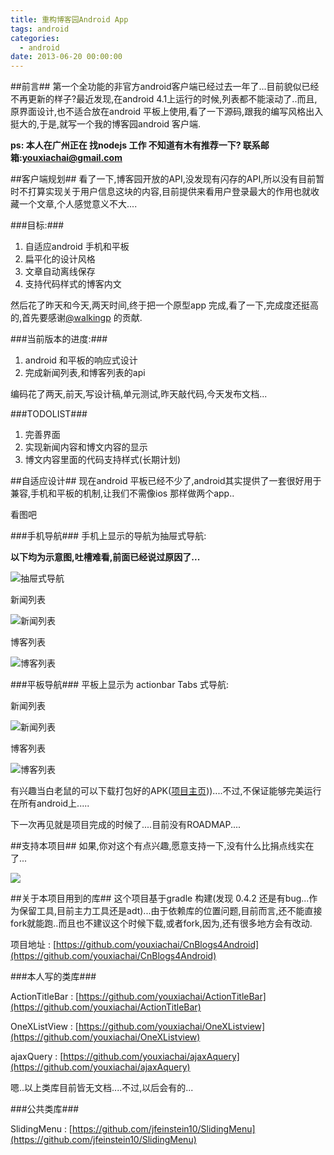 ```yaml
---
title: 重构博客园Android App
tags: android
categories:
  - android
date: 2013-06-20 00:00:00
---
```


##前言##
第一个全功能的非官方android客户端已经过去一年了...目前貌似已经不再更新的样子?最近发现,在android 4.1上运行的时候,列表都不能滚动了..而且,原界面设计,也不适合放在android 平板上使用,看了一下源码,跟我的编写风格出入挺大的,于是,就写一个我的博客园android 客户端.

**ps: 本人在广州正在 找nodejs 工作 不知道有木有推荐一下? 联系邮箱:youxiachai@gmail.com**

<!--more-->
##客户端规划##
看了一下,博客园开放的API,没发现有闪存的API,所以没有目前暂时不打算实现关于用户信息这块的内容,目前提供来看用户登录最大的作用也就收藏一个文章,个人感觉意义不大....

###目标:###

1. 自适应android 手机和平板
2. 扁平化的设计风格
3. 文章自动离线保存
4. 支持代码样式的博客内文

然后花了昨天和今天,两天时间,终于把一个原型app 完成,看了一下,完成度还挺高的,首先要感谢[@walkingp](http://www.cnblogs.com/walkingp/) 的贡献.

###当前版本的进度:###

1. android 和平板的响应式设计
2. 完成新闻列表,和博客列表的api

编码花了两天,前天,写设计稿,单元测试,昨天敲代码,今天发布文档...

###TODOLIST###

1. 完善界面
2. 实现新闻内容和博文内容的显示 
3. 博文内容里面的代码支持样式(长期计划)

##自适应设计##
现在android 平板已经不少了,android其实提供了一套很好用于兼容,手机和平板的机制,让我们不需像ios 那样做两个app..

看图吧

###手机导航###
手机上显示的导航为抽屉式导航:

**以下均为示意图,吐槽难看,前面已经说过原因了...**

![抽屉式导航](/images/cnblogsapp/phoneNav.jpg)

新闻列表

![新闻列表](/images/cnblogsapp/phonenews.jpg)

博客列表

![博客列表](/images/cnblogsapp/phonebloglist.jpg)

###平板导航###
平板上显示为 actionbar Tabs 式导航:

新闻列表

![新闻列表](/images/cnblogsapp/tabletNewsList.jpg)

博客列表

![博客列表](/images/cnblogsapp/tabletbloglist.jpg)

有兴趣当白老鼠的可以下载打包好的APK([项目主页](https://github.com/youxiachai/CnBlogs4Android)))....不过,不保证能够完美运行在所有android上.....

下一次再见就是项目完成的时候了....目前没有ROADMAP....

##支持本项目##
如果,你对这个有点兴趣,愿意支持一下,没有什么比捐点线实在了...

[![](/img/pay_encourage.png)](http://me.alipay.com/youxilua)


##关于本项目用到的库##
这个项目基于gradle 构建(发现 0.4.2 还是有bug...作为保留工具,目前主力工具还是adt)...由于依赖库的位置问题,目前而言,还不能直接fork就能跑..而且也不建议这个时候下载,或者fork,因为,还有很多地方会有改动.

项目地址 : [https://github.com/youxiachai/CnBlogs4Android](https://github.com/youxiachai/CnBlogs4Android)

###本人写的类库###

ActionTitleBar : [https://github.com/youxiachai/ActionTitleBar](https://github.com/youxiachai/ActionTitleBar)

OneXListView : [https://github.com/youxiachai/OneXListview](https://github.com/youxiachai/OneXListview)

ajaxQuery : [https://github.com/youxiachai/ajaxAquery](https://github.com/youxiachai/ajaxAquery)

嗯..以上类库目前皆无文档....不过,以后会有的...


###公共类库###

SlidingMenu : [https://github.com/jfeinstein10/SlidingMenu](https://github.com/jfeinstein10/SlidingMenu)